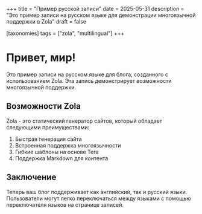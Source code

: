 +++
title = "Пример русской записи"
date = 2025-05-31
description = "Это пример записи на русском языке для демонстрации многоязычной поддержки в Zola"
draft = false

[taxonomies]
tags = ["zola", "multilingual"]
+++

# Привет, мир!

Это пример записи на русском языке для блога, созданного с использованием Zola. Эта запись демонстрирует возможности многоязычной поддержки.

## Возможности Zola

Zola - это статический генератор сайтов, который обладает следующими преимуществами:

1. Быстрая генерация сайта
2. Встроенная поддержка многоязычности
3. Гибкие шаблоны на основе Tera
4. Поддержка Markdown для контента

## Заключение

Теперь ваш блог поддерживает как английский, так и русский языки. Пользователи могут легко переключаться между языками с помощью переключателя языков на странице записей.
